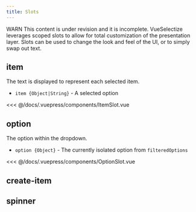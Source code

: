 ```yaml
---
title: Slots
---
```


<tip>
<tempalet slot="title">WARN</tempalet>
This content is under revision and it is incomplete.
</tip>

<tip class="mt-2">
VueSelectize leverages scoped slots to allow for total customization of the presentation layer.
Slots can be used to change the look and feel of the UI, or to simply swap out text.
</tip>

## item  

The text is displayed to represent each selected item.
- `item {Object|String}` - A selected option

<ItemSlot />

<<< @/docs/.vuepress/components/ItemSlot.vue

## option

The option within the dropdown.
- `option {Object}` - The currently isolated option from `filteredOptions`

<OptionSlot />

<<< @/docs/.vuepress/components/OptionSlot.vue
  

## create-item
## spinner
